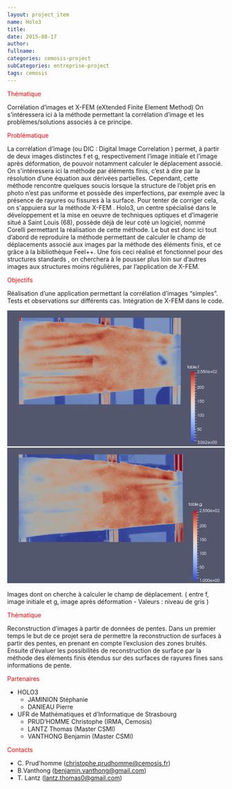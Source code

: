 ```yaml
---
layout: project_item
name: Holo3
title: 
date: 2015-08-17
author: 
fullname: 
categories: cemosis-project
subCategories: entreprise-project
tags: cemosis
---
```


<p style="color:red">Thématique</p>

Corrélation d’images et X-FEM (eXtended Finite Element Method)
On s'intéressera ici à la méthode permettant la corrélation d’image et les problèmes/solutions associés à ce principe.

<p style="color:red">Problématique</p>

La corrélation d’image (ou DIC : Digital Image Correlation ) permet, à partir de deux images distinctes f et g, respectivement l’image initiale et l’image après déformation, de pouvoir notamment calculer le déplacement associé. On s'intéressera ici la méthode par éléments finis, c’est à dire par la résolution d’une équation aux dérivées partielles.
Cependant, cette méthode rencontre quelques soucis lorsque la structure de l’objet pris en photo n’est pas uniforme et possède des imperfections, par exemple avec la présence de rayures ou fissures à la surface. Pour tenter de corriger cela, on s'appuiera sur la méthode X-FEM .
Holo3, un centre spécialisé dans le développement et la mise en oeuvre de techniques optiques et d’imagerie situé à Saint Louis (68), possède déjà de leur coté un logiciel, nommé Corelli permettant la réalisation de cette méthode.
Le but est donc ici tout d’abord de reproduire la méthode permettant de calculer le champ de déplacements associé aux images par la méthode des éléments finis, et ce grâce à la bibliothèque Feel++. Une fois ceci réalisé et fonctionnel pour des structures standards , on cherchera à le pousser plus loin sur d’autres images aux structures moins régulières, par l’application de X-FEM.

<p style="color:red">Objectifs</p>

Réalisation d’une application permettant la corrélation d’images “simples”.
Tests et observations sur différents cas.
Intégration de X-FEM dans le code.

<img src="/img/project/Capture d’écran 2015-02-23 à 10.17.29.png">

<img src="/img/project/Capture d’écran 2015-02-23 à 10.17.38.png">

Images dont on cherche à calculer le champ de déplacement.
( entre f, image initiale et g, image après déformation - Valeurs : niveau de gris )

<p style="color:red">Thématique</p>

Reconstruction d’images à partir de données de pentes.
Dans un premier temps le but de ce projet sera de permettre la reconstruction de surfaces à partir des pentes, en prenant en compte l’exclusion des zones bruités. 
Ensuite d’évaluer les possibilités de reconstruction de surface par la méthode des éléments finis étendus sur des surfaces de rayures fines sans informations de pente.

<p style="color:red">Partenaires</p>

- HOLO3
	- JAMINION Stéphanie
	- DANIEAU Pierre
- UFR de Mathématiques et d’Informatique de Strasbourg
	- PRUD’HOMME Christophe (IRMA, Cemosis)
	- LANTZ Thomas (Master CSMI)
	- VANTHONG Benjamin (Master CSMI)

<p style="color:red">Contacts</p>

- C. Prud'homme (christophe.prudhomme@cemosis.fr)
- B.Vanthong (benjamin.vanthong@gmail.com)
- T. Lantz (lantz.thomas0@gmail.com)